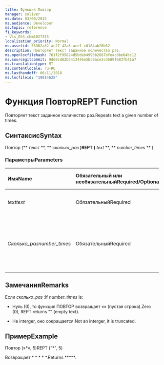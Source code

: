```yaml
---
title: Функция Повтор
manager: soliver
ms.date: 03/09/2015
ms.audience: Developer
ms.topic: reference
f1_keywords:
- Vis_DSS.chm1027335
localization_priority: Normal
ms.assetid: 53362a32-ac27-42a3-ace1-c6184ab20b52
description: Повторяет текст заданное количество раз.
ms.openlocfilehash: 761f2f95824d5bdab4995b2867bfeac6be64bc12
ms.sourcegitcommit: 9d60cd82b5413446e5bc8ace2cd689f683fb41a7
ms.translationtype: MT
ms.contentlocale: ru-RU
ms.lasthandoff: 06/11/2018
ms.locfileid: "19814628"
---
```

# <a name="rept-function"></a><span data-ttu-id="f58ea-103">Функция Повтор</span><span class="sxs-lookup"><span data-stu-id="f58ea-103">REPT Function</span></span>

<span data-ttu-id="f58ea-104">Повторяет текст заданное количество раз.</span><span class="sxs-lookup"><span data-stu-id="f58ea-104">Repeats text a given number of times.</span></span> 
  
## <a name="syntax"></a><span data-ttu-id="f58ea-105">Синтаксис</span><span class="sxs-lookup"><span data-stu-id="f58ea-105">Syntax</span></span>

<span data-ttu-id="f58ea-106">Повтор (** *текст* **, ** *сколько_раз* **)</span><span class="sxs-lookup"><span data-stu-id="f58ea-106">REPT (** *text* **, ** *number_times* ** )</span></span> 
  
### <a name="parameters"></a><span data-ttu-id="f58ea-107">Параметры</span><span class="sxs-lookup"><span data-stu-id="f58ea-107">Parameters</span></span>

|<span data-ttu-id="f58ea-108">**Имя**</span><span class="sxs-lookup"><span data-stu-id="f58ea-108">**Name**</span></span>|<span data-ttu-id="f58ea-109">**Обязательный или необязательный**</span><span class="sxs-lookup"><span data-stu-id="f58ea-109">**Required/Optional**</span></span>|<span data-ttu-id="f58ea-110">**Тип данных**</span><span class="sxs-lookup"><span data-stu-id="f58ea-110">**Data Type**</span></span>|<span data-ttu-id="f58ea-111">**Описание**</span><span class="sxs-lookup"><span data-stu-id="f58ea-111">**Description**</span></span>|
|:-----|:-----|:-----|:-----|
| <span data-ttu-id="f58ea-112">_text_</span><span class="sxs-lookup"><span data-stu-id="f58ea-112">_text_</span></span> <br/> |<span data-ttu-id="f58ea-113">Обязательный</span><span class="sxs-lookup"><span data-stu-id="f58ea-113">Required</span></span>  <br/> |<span data-ttu-id="f58ea-114">**Строка**</span><span class="sxs-lookup"><span data-stu-id="f58ea-114">**String**</span></span> <br/> | <span data-ttu-id="f58ea-115">Текст, который необходимо повторить.</span><span class="sxs-lookup"><span data-stu-id="f58ea-115">The text you want to repeat.</span></span>  <br/> |
| <span data-ttu-id="f58ea-116">_Сколько_раз_</span><span class="sxs-lookup"><span data-stu-id="f58ea-116">_number_times_</span></span> <br/> |<span data-ttu-id="f58ea-117">Обязательный</span><span class="sxs-lookup"><span data-stu-id="f58ea-117">Required</span></span>  <br/> |<span data-ttu-id="f58ea-118">**Число**</span><span class="sxs-lookup"><span data-stu-id="f58ea-118">**Number**</span></span> <br/> |<span data-ttu-id="f58ea-119">Положительное число, определяющее, сколько раз необходимо повторить текст.</span><span class="sxs-lookup"><span data-stu-id="f58ea-119">A positive number specifying the number of times to repeat text.</span></span>  <br/> |
   
## <a name="remarks"></a><span data-ttu-id="f58ea-120">Замечания</span><span class="sxs-lookup"><span data-stu-id="f58ea-120">Remarks</span></span>

<span data-ttu-id="f58ea-121">Если *сколько_раз* :</span><span class="sxs-lookup"><span data-stu-id="f58ea-121">If  *number_times*  is:</span></span> 
  
- <span data-ttu-id="f58ea-122">Нуль (0), то функция ПОВТОР возвращает «» (пустая строка).</span><span class="sxs-lookup"><span data-stu-id="f58ea-122">Zero (0), REPT returns "" (empty text).</span></span>
    
- <span data-ttu-id="f58ea-123">Не interger, оно сокращается.</span><span class="sxs-lookup"><span data-stu-id="f58ea-123">Not an interger, it is truncated.</span></span>
    
## <a name="example"></a><span data-ttu-id="f58ea-124">Пример</span><span class="sxs-lookup"><span data-stu-id="f58ea-124">Example</span></span>

<span data-ttu-id="f58ea-125">Повтор (»\*«, 5)</span><span class="sxs-lookup"><span data-stu-id="f58ea-125">REPT ("\*", 5)</span></span> 
  
<span data-ttu-id="f58ea-126">Возвращает \* \* \* \* \*.</span><span class="sxs-lookup"><span data-stu-id="f58ea-126">Returns \*\*\*\*\*.</span></span> 
  

